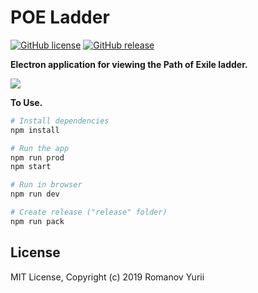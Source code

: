 # POE Ladder

[![GitHub license](https://img.shields.io/badge/license-MIT-blue.svg)](https://github.com/darteil/POELadder/blob/master/LICENSE.md) [![GitHub release](https://img.shields.io/github/release/darteil/POELadder)](https://github.com/darteil/POELadder/releases)

**Electron application for viewing the Path of Exile ladder.**

![](http://darteil-projects.ru/static/images/poe-ladder.png)

**To Use.**

```bash
# Install dependencies
npm install

# Run the app
npm run prod
npm start

# Run in browser
npm run dev

# Create release ("release" folder)
npm run pack
```

## License

MIT License, Copyright (c) 2019 Romanov Yurii
